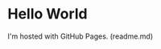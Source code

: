 <!DOCTYPE html>
<html>
<body>
<h1>Hello World</h1>
<p>I'm hosted with GitHub Pages. (readme.md)</p>
</body>
</html>
